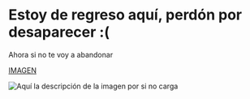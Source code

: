 # Estoy de regreso aquí, perdón por desaparecer :(
Ahora si no te voy a abandonar

[IMAGEN](https://i0.wp.com/erizos.mx/wp-content/uploads/2019/04/FotoJet-2019-04-30T192156.464.jpg?resize=1200%2C720&ssl=1)

![Aquí la descripción de la imagen por si no carga](https://raw.githubusercontent.com/parzibyte/WaterPy/master/assets/ImagenV1.png)
